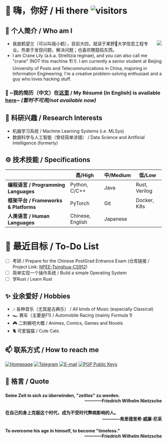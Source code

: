 #  👋 嗨，你好 / Hi there ![visitors](https://visitor-badge.glitch.me/badge?page_id=crane22.crane22)
## 🦩 个人简介 / Who am I

<img align="right" src="https://github-readme-stats.vercel.app/api?username=crane22&show_icons=true&theme=prussian"/>

 - 我是鹤望兰（可以叫我小鹤），目前大四，就读于某野🐔大学信息工程专业。热衷于发现问题，解决问题；也喜欢瞎鼓捣东西。  
 - I am Crane Lily (a.k.a. Strelitzia reginae), and you can also call me "crane" (NOT this machine 🏗️!). I am currently a senior student at Beijing University of Posts and Telecommunications in China, majoring in Information Engineering. I'm a creative problem-solving enthusiast and a guy who loves hacking stuff. 
### 📄 ~我的简历（中文）在[这里]() / My Résumé (in English) is available [here]()~ *(暂时不可用/not available now)*  
## 🌱 科研兴趣 / Research Interests
 - 机器学习系统 / Machine Learning Systems (i.e. MLSys)
 - 数据科学与人工智能（曾经简单涉猎） / Data Science and Artificial Intelligence (formerly)
## ⚙️ 技术技能 / Specifications
| | 高/High | 中/Medium | 低/Low |
| --------------- | --------------- | --------------- | ------------- |
| **编程语言 / Programming Languages** | Python, C/C++ | Java | Rust, Verilog |
| **框架平台 / Frameworks & Platforms** | PyTorch | Git | Docker, K8s |
| **人类语言 / Human Languages** | Chinese, English | Japanese |  |
# 🔭 最近目标 / To-Do List
 - [ ] 考研 / Prepare for the Chinese PostGrad Entrance Exam (仓库链接 / Project Link: [NPEE-Tsinghua-CS912](https://github.com/crane22/NPEE-Tsinghua-CS912))  
 - [ ] 简单实现一个操作系统 / Build a simple Operating System
 - [ ] 学Rust / Learn Rust
<!---
## 🏢 开源贡献 / Contributions
--->
## ✨ 业余爱好 / Hobbies
 - 🎶 各种音乐（尤其是古典乐） / All kinds of Music (especially Classical)
 - 🏎️ 赛车（主要是F1) / Automobile Racing (mainly Formula 1)
 - 🎮 二刺螈吧大概 / Animes, Comics, Games and Novels
 - 🐈 可爱猫猫 / Cute Cats
## 📫 联系方式 / How to reach me
[![Homepage](https://img.shields.io/badge/Blog-crane.moe-2b3388?style=for-the-badge&logo=netlify&logoColor=white)](https://crane.moe)
[![Telegram](https://img.shields.io/badge/Telegram-@crane22-0078D4?style=for-the-badge&logo=telegram&logoColor=white)](https://t.me/crane22)
[![E-mail](https://img.shields.io/badge/EMail-i@crane.moe-2ca5e0?style=for-the-badge&logo=mail.ru&logoColor=white)](mailto:i@crane.moe)
[![PGP Public Keys](https://img.shields.io/badge/PGP_Public_Keys-Download-66CCFF?style=for-the-badge&logo=monkeytie&logoColor=white)](https://raw.githubusercontent.com/crane22/crane22/master/PublicKeys/ContactCrane.key)
## 💬 格言 / Quote
###
#### Seine Zeit in sich zu überwinden, "zeitlos" zu werden. <div align="right">————Friedrich Wilhelm Nietzsche</div>
#### 在自己的身上克服这个时代，成为不受时代弊病影响的人。<div align="right">————弗里德里希·威廉·尼采</div>
#### To overcome his age in himself, to become "timeless." <div align="right">————Friedrich Wilhelm Nietzsche</div>

<!---
- 👋 Hi, I’m @crane22
- 👀 I’m interested in ...
- 🌱 I’m currently learning ...
- 💞️ I’m looking to collaborate on ...
- 📫 How to reach me ...
--->
<!---
crane22/crane22 is a ✨ special ✨ repository because its `README.md` (this file) appears on your GitHub profile.
You can click the Preview link to take a look at your changes.
--->
